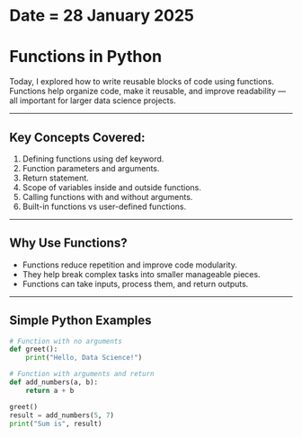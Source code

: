 # Date = 28 January 2025  
# Functions in Python  

Today, I explored how to write reusable blocks of code using functions. Functions help organize code, make it reusable, and improve readability — all important for larger data science projects.

---

## Key Concepts Covered:
1. Defining functions using def keyword.
2. Function parameters and arguments.
3. Return statement.
4. Scope of variables inside and outside functions.
5. Calling functions with and without arguments.
6. Built-in functions vs user-defined functions.

---

## Why Use Functions?  
- Functions reduce repetition and improve code modularity.
- They help break complex tasks into smaller manageable pieces.
- Functions can take inputs, process them, and return outputs.

---

## Simple Python Examples  

```python
# Function with no arguments
def greet():
    print("Hello, Data Science!")

# Function with arguments and return
def add_numbers(a, b):
    return a + b

greet()
result = add_numbers(5, 7)
print("Sum is", result)
